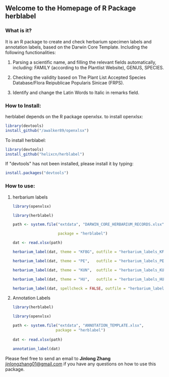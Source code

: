 ## Welcome to the Homepage of R Package herblabel

### What is it?

It is an R package to create and check herbarium specimen labels and annotation labels, based on the Darwin Core Template. Including the following functionalities: 

1. Parsing a scientific name, and filling the relevant fields automatically, including: FAMILY (according to the Plantlist Website), GENUS, SPECIES. 

2. Checking the validity based on The Plant List Accepted Species Database/Flora Reipublicae Popularis Sinicae (FRPS). 

3. Identify and change the Latin Words to Italic in remarks field. 

### How to Install: 
herblabel depends on the R package openxlsx. 
to install openxlsx: 

```R
library(devtools)
install_github("/awalker89/openxlsx")
```

To install herblabel: 
```R
library(devtools)
install_github("helixcn/herblabel")
```

If "devtools" has not been installed, please install it by typing: 

```R
install.packages("devtools")
```

### How to use: 
1. herbarium labels

    ```R
    library(openxlsx)
    library(herblabel)
    path <- system.file("extdata", "DARWIN_CORE_HERBARIUM_RECORDS.xlsx", 
                        package = "herblabel")
    dat <- read.xlsx(path)
    herbarium_label(dat, theme = "KFBG", outfile = "herbarium_labels_KFBG.rtf")
    herbarium_label(dat, theme = "PE",   outfile = "herbarium_labels_PE.rtf")
    herbarium_label(dat, theme = "KUN",  outfile = "herbarium_labels_KUN.rtf")
    herbarium_label(dat, theme = "HU",   outfile = "herbarium_labels_HU.rtf")
    herbarium_label(dat, spellcheck = FALSE, outfile = "herbarium_labels_no_checking.rtf")
    ```
2. Annotation Labels

    ```R
    library(herblabel)
    
    library(openxlsx)
    
    path <- system.file("extdata", "ANNOTATION_TEMPLATE.xlsx", 
                       package = "herblabel")
                       
    dat <- read.xlsx(path)
    
    annotation_label(dat)
    ```
    
Please feel free to send an email to **Jinlong Zhang** <jinlongzhang01@gmail.com> if you have any questions on how to use this package.

